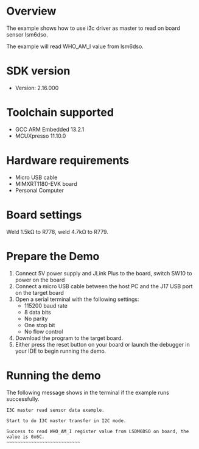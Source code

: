 Overview
========
The example shows how to use i3c driver as master to read on board sensor lsm6dso.

The example will read WHO_AM_I value from lsm6dso.

SDK version
===========
- Version: 2.16.000

Toolchain supported
===================
- GCC ARM Embedded  13.2.1
- MCUXpresso  11.10.0

Hardware requirements
=====================
- Micro USB cable
- MIMXRT1180-EVK board
- Personal Computer

Board settings
==============
Weld 1.5kΩ to R778, weld 4.7kΩ to R779.

Prepare the Demo
================
1.  Connect 5V power supply and JLink Plus to the board, switch SW10 to power on the board
2.  Connect a micro USB cable between the host PC and the J17 USB port on the target board
3.  Open a serial terminal with the following settings:
    - 115200 baud rate
    - 8 data bits
    - No parity
    - One stop bit
    - No flow control
4.  Download the program to the target board.
5.  Either press the reset button on your board or launch the debugger in your IDE to begin running the demo.

Running the demo
================
The following message shows in the terminal if the example runs successfully.

~~~~~~~~~~~~~~~~~~~~~~~~~~~~
I3C master read sensor data example.

Start to do I3C master transfer in I2C mode.

Success to read WHO_AM_I register value from LSDM6DSO on board, the value is 0x6C.
~~~~~~~~~~~~~~~~~~~~~~~~~~~
